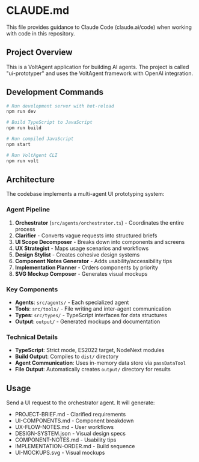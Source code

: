 # CLAUDE.md

This file provides guidance to Claude Code (claude.ai/code) when working with code in this repository.

## Project Overview

This is a VoltAgent application for building AI agents. The project is called "ui-prototyper" and uses the VoltAgent framework with OpenAI integration.

## Development Commands

```bash
# Run development server with hot-reload
npm run dev

# Build TypeScript to JavaScript
npm run build

# Run compiled JavaScript
npm start

# Run VoltAgent CLI
npm run volt
```

## Architecture

The codebase implements a multi-agent UI prototyping system:

### Agent Pipeline
1. **Orchestrator** (`src/agents/orchestrator.ts`) - Coordinates the entire process
2. **Clarifier** - Converts vague requests into structured briefs
3. **UI Scope Decomposer** - Breaks down into components and screens
4. **UX Strategist** - Maps usage scenarios and workflows
5. **Design Stylist** - Creates cohesive design systems
6. **Component Notes Generator** - Adds usability/accessibility tips
7. **Implementation Planner** - Orders components by priority
8. **SVG Mockup Composer** - Generates visual mockups

### Key Components
- **Agents**: `src/agents/` - Each specialized agent
- **Tools**: `src/tools/` - File writing and inter-agent communication
- **Types**: `src/types/` - TypeScript interfaces for data structures
- **Output**: `output/` - Generated mockups and documentation

### Technical Details
- **TypeScript**: Strict mode, ES2022 target, NodeNext modules
- **Build Output**: Compiles to `dist/` directory
- **Agent Communication**: Uses in-memory data store via `passDataTool`
- **File Output**: Automatically creates `output/` directory for results

## Usage

Send a UI request to the orchestrator agent. It will generate:
- PROJECT-BRIEF.md - Clarified requirements
- UI-COMPONENTS.md - Component breakdown
- UX-FLOW-NOTES.md - User workflows
- DESIGN-SYSTEM.json - Visual design specs
- COMPONENT-NOTES.md - Usability tips
- IMPLEMENTATION-ORDER.md - Build sequence
- UI-MOCKUPS.svg - Visual mockups
